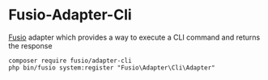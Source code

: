 Fusio-Adapter-Cli
=====

[Fusio] adapter which provides a way to execute a CLI command and returns the response

    composer require fusio/adapter-cli
    php bin/fusio system:register "Fusio\Adapter\Cli\Adapter"

[Fusio]: https://www.fusio-project.org/
